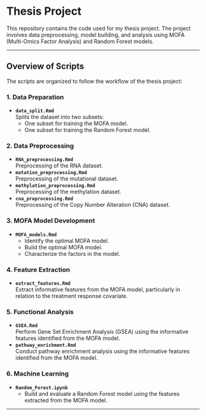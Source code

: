 # Thesis Project

This repository contains the code used for my thesis project. The project involves data preprocessing, model building, and analysis using MOFA (Multi-Omics Factor Analysis) and Random Forest models.

---

## Overview of Scripts

The scripts are organized to follow the workflow of the thesis project:

### **1. Data Preparation**
- **`data_split.Rmd`**  
  Splits the dataset into two subsets:  
  - One subset for training the MOFA model.  
  - One subset for training the Random Forest model.

### **2. Data Preprocessing**
- **`RNA_preprocessing.Rmd`**  
  Preprocessing of the RNA dataset.
- **`mutation_preprocessing.Rmd`**  
  Preprocessing of the mutational dataset.
- **`methylation_preprocessing.Rmd`**  
  Preprocessing of the methylation dataset.
- **`cna_preprocessing.Rmd`**  
  Preprocessing of the Copy Number Alteration (CNA) dataset.

### **3. MOFA Model Development**
- **`MOFA_models.Rmd`**  
  - Identify the optimal MOFA model.  
  - Build the optimal MOFA model.  
  - Characterize the factors in the model.  

### **4. Feature Extraction**
- **`extract_features.Rmd`**  
  Extract informative features from the MOFA model, particularly in relation to the treatment response covariate.

### **5. Functional Analysis**
- **`GSEA.Rmd`**  
  Perform Gene Set Enrichment Analysis (GSEA) using the informative features identified from the MOFA model.  
- **`pathway_enrichment.Rmd`**  
  Conduct pathway enrichment analysis using the informative features identified from the MOFA model.

### **6. Machine Learning**
- **`Random_Forest.ipynb`**  
  - Build and evaluate a Random Forest model using the features extracted from the MOFA model.  

---
